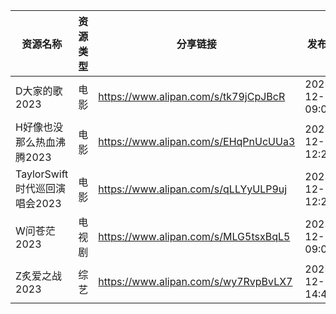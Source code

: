 | 资源名称                   | 资源类型 | 分享链接                                 | 发布时间                |
| ---------------------- | ---- | ------------------------------------ | ------------------- |
| D大家的歌2023              | 电影   | https://www.alipan.com/s/tk79jCpJBcR | 2023-12-13 09:08:06 |
| H好像也没那么热血沸腾2023        | 电影   | https://www.alipan.com/s/EHqPnUcUUa3 | 2023-12-13 12:28:10 |
| TaylorSwift时代巡回演唱会2023 | 电影   | https://www.alipan.com/s/qLLYyULP9uj | 2023-12-13 12:28:16 |
| W问苍茫2023               | 电视剧  | https://www.alipan.com/s/MLG5tsxBqL5 | 2023-12-13 09:01:04 |
| Z炙爱之战2023              | 综艺   | https://www.alipan.com/s/wy7RvpBvLX7 | 2023-12-13 14:41:04 |
